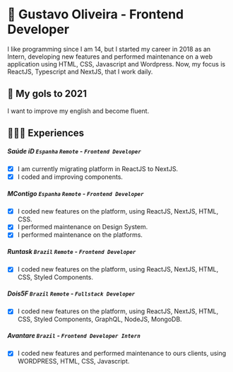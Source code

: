 # 📝 Gustavo Oliveira - Frontend Developer

I like programming since I am 14, but I started my career in 2018 as an Intern, developing new features and performed maintenance on a web application using HTML, CSS, Javascript and Wordpress.
Now, my focus is ReactJS, Typescript and NextJS, that I work daily.

## 🎯 My gols to 2021

I want to improve my english and become fluent.

## 👨🏻‍💻 Experiences

##### Saúde iD `Espanha` `Remote` - `Frontend Developer`
- [x] I am currently migrating platform in ReactJS to NextJS.
- [x] I coded and improving components.

##### MContigo `Espanha` `Remote` - `Frontend Developer`
- [x] I coded new features on the platform, using ReactJS, NextJS, HTML, CSS.
- [x] I performed maintenance on Design System.
- [x] I performed maintenance on the platforms.

##### Runtask `Brazil` `Remote` - `Frontend Developer`
- [x] I coded new features on the platform, using ReactJS, NextJS, HTML, CSS, Styled Components.

##### Dois5F `Brazil` `Remote` - `Fullstack Developer`
- [x] I coded new features on the platform, using ReactJS, NextJS, HTML, CSS, Styled Components, GraphQL, NodeJS, MongoDB.

##### Avantare `Brazil` - `Frontend Developer Intern`
- [x] I coded new features and performed maintenance to ours clients, using WORDPRESS, HTML, CSS, Javascript.
